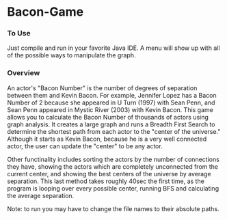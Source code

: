 # Bacon-Game

### To Use
Just compile and run in your favorite Java IDE. A menu will show up with all of the possible ways to manipulate the graph. 


### Overview
An actor's "Bacon Number" is the number of degrees of separation between them and Kevin Bacon. For example, Jennifer Lopez has a Bacon Number of 2 because she appeared in U Turn (1997) with Sean Penn, and Sean Penn appeared in Mystic River (2003) with Kevin Bacon. This game allows you to calculate the Bacon Number of thousands of actors using graph analysis. It creates a large graph and runs a Breadth First Search to determine the shortest path from each actor to the "center of the universe." Although it starts as Kevin Bacon, because he is a very well connected actor, the user can update the "center" to be any actor. 

Other functinality includes sorting the actors by the number of connections they have, showing the actors which are completely unconnected from the current center, and showing the best centers of the universe by average separation. This last method takes roughly 40sec the first time, as the program is looping over every possible center, running BFS and calculating the average separation. 

Note: to run you may have to change the file names to their absolute paths. 
